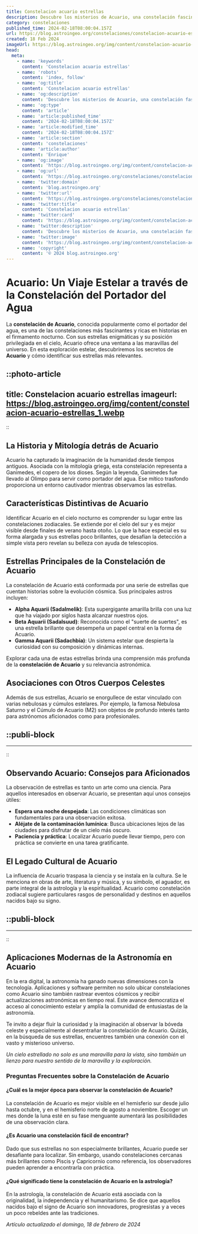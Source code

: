 ```yaml
---
title: Constelacion acuario estrellas
description: Descubre los misterios de Acuario, una constelación fascinante con estrellas brillantes y mitología rica. Explora su historia y astronomía.
category: constelaciones
published_time: 2024-02-18T08:00:04.157Z
url: https://blog.astroingeo.org/constelaciones/constelacion-acuario-estrellas
created: 18 Feb 2024
imageUrl: https://blog.astroingeo.org/img/content/constelacion-acuario-estrellas_1.webp
head:
  meta:
    - name: 'keywords'
      content: 'Constelacion acuario estrellas'
    - name: 'robots'
      content: 'index, follow'
    - name: 'og:title'
      content: 'Constelacion acuario estrellas'
    - name: 'og:description'
      content: 'Descubre los misterios de Acuario, una constelación fascinante con estrellas brillantes y mitología rica. Explora su historia y astronomía.'
    - name: 'og:type'
      content: 'article'
    - name: 'article:published_time'
      content: '2024-02-18T08:00:04.157Z'
    - name: 'article:modified_time'
      content: '2024-02-18T08:00:04.157Z'
    - name: 'article:section'
      content: 'constelaciones'
    - name: 'article:author'
      content: 'Enrique'
    - name: 'og:image'
      content: 'https://blog.astroingeo.org/img/content/constelacion-acuario-estrellas_1.webp'
    - name: 'og:url'
      content: 'https://blog.astroingeo.org/constelaciones/constelacion-acuario-estrellas'
    - name: 'twitter:domain'
      content: 'blog.astroingeo.org'
    - name: 'twitter:url'
      content: 'https://blog.astroingeo.org/constelaciones/constelacion-acuario-estrellas'
    - name: 'twitter:title'
      content: 'Constelacion acuario estrellas'
    - name: 'twitter:card'
      content: 'https://blog.astroingeo.org/img/content/constelacion-acuario-estrellas_1.webp'
    - name: 'twitter:description'
      content: 'Descubre los misterios de Acuario, una constelación fascinante con estrellas brillantes y mitología rica. Explora su historia y astronomía.'
    - name: 'twitter:image'
      content: 'https://blog.astroingeo.org/img/content/constelacion-acuario-estrellas_1.webp'
    - name: 'copyright'
      content: '© 2024 blog.astroingeo.org'
---
```

# Acuario: Un Viaje Estelar a través de la Constelación del Portador del Agua

La **constelación de Acuario**, conocida popularmente como el portador del agua, es una de las constelaciones más fascinantes y ricas en historias en el firmamento nocturno. Con sus estrellas enigmáticas y su posición privilegiada en el cielo, Acuario ofrece una ventana a las maravillas del universo. En esta exploración estelar, descubriremos los secretos de **Acuario** y cómo identificar sus estrellas más relevantes.


::photo-article
---
title: Constelacion acuario estrellas
imageurl: https://blog.astroingeo.org/img/content/constelacion-acuario-estrellas_1.webp
---
::



## La Historia y Mitología detrás de Acuario

Acuario ha capturado la imaginación de la humanidad desde tiempos antiguos. Asociada con la mitología griega, esta constelación representa a Ganimedes, el copero de los dioses. Según la leyenda, Ganimedes fue llevado al Olimpo para servir como portador del agua. Ese mítico trasfondo proporciona un entorno cautivador mientras observamos las estrellas.

## Características Distintivas de Acuario

Identificar Acuario en el cielo nocturno es comprender su lugar entre las constelaciones zodiacales. Se extiende por el cielo del sur y es mejor visible desde finales de verano hasta otoño. Lo que la hace especial es su forma alargada y sus estrellas poco brillantes, que desafían la detección a simple vista pero revelan su belleza con ayuda de telescopios.

## Estrellas Principales de la Constelación de Acuario

La constelación de Acuario está conformada por una serie de estrellas que cuentan historias sobre la evolución cósmica. Sus principales astros incluyen:

- **Alpha Aquarii (Sadalmelik)**: Esta supergigante amarilla brilla con una luz que ha viajado por siglos hasta alcanzar nuestros ojos.
- **Beta Aquarii (Sadalsuud)**: Reconocida como el "suerte de suertes", es una estrella brillante que desempeña un papel central en la forma de Acuario.
- **Gamma Aquarii (Sadachbia)**: Un sistema estelar que despierta la curiosidad con su composición y dinámicas internas.

Explorar cada una de estas estrellas brinda una comprensión más profunda de la **constelación de Acuario** y su relevancia astronómica.

## Asociaciones con Otros Cuerpos Celestes

Además de sus estrellas, Acuario se enorgullece de estar vinculado con varias nebulosas y cúmulos estelares. Por ejemplo, la famosa Nebulosa Saturno y el Cúmulo de Acuario (M2) son objetos de profundo interés tanto para astrónomos aficionados como para profesionales.


  ::publi-block
  ---
  ---
  ::
  
  

## Observando Acuario: Consejos para Aficionados

La observación de estrellas es tanto un arte como una ciencia. Para aquellos interesados en observar Acuario, se presentan aquí unos consejos útiles:

- **Espera una noche despejada**: Las condiciones climáticas son fundamentales para una observación exitosa.
- **Aléjate de la contaminación lumínica**: Busca ubicaciones lejos de las ciudades para disfrutar de un cielo más oscuro.
- **Paciencia y práctica**: Localizar Acuario puede llevar tiempo, pero con práctica se convierte en una tarea gratificante.

## El Legado Cultural de Acuario

La influencia de Acuario traspasa la ciencia y se instala en la cultura. Se le menciona en obras de arte, literatura y música, y su símbolo, el aguador, es parte integral de la astrología y la espiritualidad. Acuario como constelación zodiacal sugiere particulares rasgos de personalidad y destinos en aquellos nacidos bajo su signo.


  ::publi-block
  ---
  ---
  ::
  
  

## Aplicaciones Modernas de la Astronomía en Acuario

En la era digital, la astronomía ha ganado nuevas dimensiones con la tecnología. Aplicaciones y software permiten no solo ubicar constelaciones como Acuario sino también rastrear eventos cósmicos y recibir actualizaciones astronómicas en tiempo real. Este avance democratiza el acceso al conocimiento estelar y amplía la comunidad de entusiastas de la astronomía.

Te invito a dejar fluir la curiosidad y la imaginación al observar la bóveda celeste y especialmente al desentrañar la constelación de Acuario. Quizás, en la búsqueda de sus estrellas, encuentres también una conexión con el vasto y misterioso universo.

*Un cielo estrellado no solo es una maravilla para la vista, sino también un lienzo para nuestro sentido de la maravilla y la exploración.*

### Preguntas Frecuentes sobre la Constelación de Acuario

#### ¿Cuál es la mejor época para observar la constelación de Acuario?
La constelación de Acuario es mejor visible en el hemisferio sur desde julio hasta octubre, y en el hemisferio norte de agosto a noviembre. Escoger un mes donde la luna esté en su fase menguante aumentará las posibilidades de una observación clara.

#### ¿Es Acuario una constelación fácil de encontrar?
Dado que sus estrellas no son especialmente brillantes, Acuario puede ser desafiante para localizar. Sin embargo, usando constelaciones cercanas más brillantes como Piscis y Capricornio como referencia, los observadores pueden aprender a encontrarla con práctica.

#### ¿Qué significado tiene la constelación de Acuario en la astrología?
En la astrología, la constelación de Acuario está asociada con la originalidad, la independencia y el humanitarismo. Se dice que aquellos nacidos bajo el signo de Acuario son innovadores, progresistas y a veces un poco rebeldes ante las tradiciones.

_Artículo actualizado el domingo, 18 de febrero de 2024_